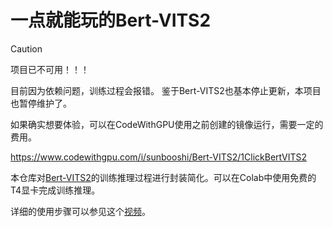 # 一点就能玩的Bert-VITS2

> [!CAUTION]
> 项目已不可用！！！
> 
> 目前因为依赖问题，训练过程会报错。
> 鉴于Bert-VITS2也基本停止更新，本项目也暂停维护了。
> 
> 如果确实想要体验，可以在CodeWithGPU使用之前创建的镜像运行，需要一定的费用。

https://www.codewithgpu.com/i/sunbooshi/Bert-VITS2/1ClickBertVITS2

本仓库对[Bert-VITS2](https://github.com/fishaudio/Bert-VITS2)的训练推理过程进行封装简化。可以在Colab中使用免费的T4显卡完成训练推理。

详细的使用步骤可以参见这个[视频](https://www.bilibili.com/video/BV1MT42117zd/)。
